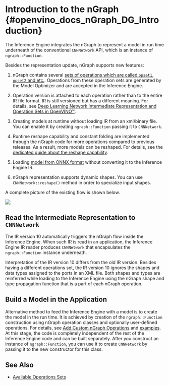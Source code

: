 # Introduction to the nGraph {#openvino_docs_nGraph_DG_Introduction}

The Inference Engine integrates the nGraph to represent a model in run time underneath of the conventional
`CNNNetwork` API, which is an instance of `ngraph::Function`.

Besides the representation update, nGraph supports new features:

1. nGraph contains several [sets of operations which are called `opset1`, `opset2` and etc.](../ops/opset.md).
Operations from these operation sets are generated by the Model Optimizer and are accepted in the Inference Engine.

2. Operation version is attached to each operation rather than to the entire IR file format.
IR is still versioned but has a different meaning. For details, see [Deep Learning Network Intermediate Representation and Operation Sets in OpenVINO™](../MO_DG/IR_and_opsets.md).

3. Creating models at runtime without loading IR from an xml/binary file. You can enable it by creating
`ngraph::Function` passing it to `CNNNetwork`.

4. Runtime reshape capability and constant folding are implemented through the nGraph code for more operations compared to previous releases.
As a result, more models can be reshaped. For details, see the [dedicated guide about the reshape capability](../IE_DG/ShapeInference.md).

5. Loading [model from ONNX format](../IE_DG/ONNX_Support.md) without converting it to the Inference Engine IR.

6. nGraph representation supports dynamic shapes. You can use `CNNNetwork::reshape()` method in order to specialize input shapes.

A complete picture of the existing flow is shown below.

![](img/TopLevelNGraphFlow.png)

## Read the Intermediate Representation to `CNNNetwork`

The IR version 10 automatically triggers the nGraph flow inside the Inference Engine.
When such IR is read in an application, the Inference Engine IR reader produces `CNNNetwork` that encapsulates the `ngraph::Function` instance underneath.

Interpretation of the IR version 10 differs from the old IR version.
Besides having a different operations set, the IR version 10 ignores the shapes and data types assigned to the ports in an XML file.
Both shapes and types are reinferred while loading to the Inference Engine using the nGraph shape and type propagation function that is a part of each nGraph operation.

## Build a Model in the Application

Alternative method to feed the Inference Engine with a model is to create the model in the run time.
It is achieved by creation of the `ngraph::Function` construction using nGraph operation classes and optionally user-defined operations.
For details, see [Add Custom nGraph Operations](../IE_DG/Extensibility_DG/AddingNGraphOps.md) and [examples](build_function.md).
At this stage, the code is completely independent of the rest of the Inference Engine code and can be built separately.
After you construct an instance of `ngraph::Function`, you can use it to create `CNNNetwork` by passing it to the new constructor for this class.

## See Also
- [Available Operations Sets](../ops/opset.md)
